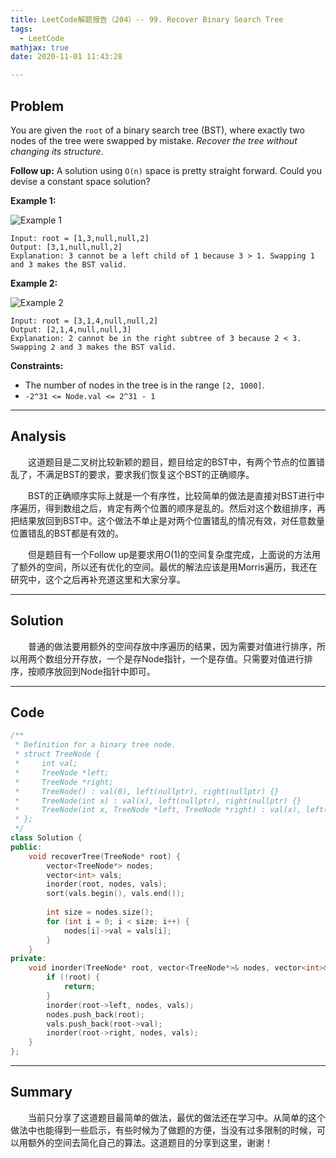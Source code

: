 ```yaml
---
title: LeetCode解题报告（204）-- 99. Recover Binary Search Tree
tags:
  - LeetCode
mathjax: true
date: 2020-11-01 11:43:28

---
```


## Problem

You are given the `root` of a binary search tree (BST), where exactly two nodes of the tree were swapped by mistake. *Recover the tree without changing its structure*.

**Follow up:** A solution using `O(n)` space is pretty straight forward. Could you devise a constant space solution?

<!-- more -->

**Example 1:**

![Example 1](https://assets.leetcode.com/uploads/2020/10/28/recover1.jpg)

```
Input: root = [1,3,null,null,2]
Output: [3,1,null,null,2]
Explanation: 3 cannot be a left child of 1 because 3 > 1. Swapping 1 and 3 makes the BST valid.
```

**Example 2:**

![Example 2](https://assets.leetcode.com/uploads/2020/10/28/recover2.jpg)

```
Input: root = [3,1,4,null,null,2]
Output: [2,1,4,null,null,3]
Explanation: 2 cannot be in the right subtree of 3 because 2 < 3. Swapping 2 and 3 makes the BST valid.
```

**Constraints:**

- The number of nodes in the tree is in the range `[2, 1000]`.
- `-2^31 <= Node.val <= 2^31 - 1`

------

## Analysis

&emsp;&emsp;这道题目是二叉树比较新颖的题目，题目给定的BST中，有两个节点的位置错乱了，不满足BST的要求，要求我们恢复这个BST的正确顺序。

&emsp;&emsp;BST的正确顺序实际上就是一个有序性，比较简单的做法是直接对BST进行中序遍历，得到数组之后，肯定有两个位置的顺序是乱的。然后对这个数组排序，再把结果放回到BST中。这个做法不单止是对两个位置错乱的情况有效，对任意数量位置错乱的BST都是有效的。

&emsp;&emsp;但是题目有一个Follow up是要求用$O(1)$的空间复杂度完成，上面说的方法用了额外的空间，所以还有优化的空间。最优的解法应该是用Morris遍历，我还在研究中，这个之后再补充道这里和大家分享。

------

## Solution

&emsp;&emsp;普通的做法要用额外的空间存放中序遍历的结果，因为需要对值进行排序，所以用两个数组分开存放，一个是存Node指针，一个是存值。只需要对值进行排序，按顺序放回到Node指针中即可。

------

## Code

```c++
/**
 * Definition for a binary tree node.
 * struct TreeNode {
 *     int val;
 *     TreeNode *left;
 *     TreeNode *right;
 *     TreeNode() : val(0), left(nullptr), right(nullptr) {}
 *     TreeNode(int x) : val(x), left(nullptr), right(nullptr) {}
 *     TreeNode(int x, TreeNode *left, TreeNode *right) : val(x), left(left), right(right) {}
 * };
 */
class Solution {
public:
    void recoverTree(TreeNode* root) {
        vector<TreeNode*> nodes;
        vector<int> vals;
        inorder(root, nodes, vals);
        sort(vals.begin(), vals.end());
        
        int size = nodes.size();
        for (int i = 0; i < size; i++) {
            nodes[i]->val = vals[i];
        }
    }
private:
    void inorder(TreeNode* root, vector<TreeNode*>& nodes, vector<int>& vals) {
        if (!root) {
            return;
        }
        inorder(root->left, nodes, vals);
        nodes.push_back(root);
        vals.push_back(root->val);
        inorder(root->right, nodes, vals);
    }
};
```

------

## Summary

&emsp;&emsp;当前只分享了这道题目最简单的做法，最优的做法还在学习中。从简单的这个做法中也能得到一些启示，有些时候为了做题的方便，当没有过多限制的时候，可以用额外的空间去简化自己的算法。这道题目的分享到这里，谢谢！
